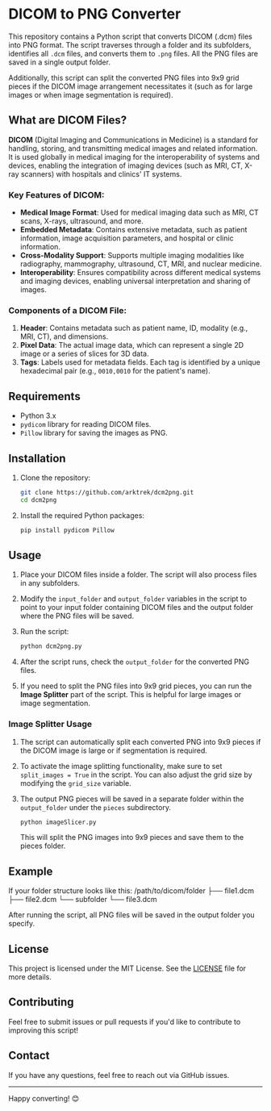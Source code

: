 # DICOM to PNG Converter

This repository contains a Python script that converts DICOM (.dcm) files into PNG format. The script traverses through a folder and its subfolders, identifies all `.dcm` files, and converts them to `.png` files. All the PNG files are saved in a single output folder.

Additionally, this script can split the converted PNG files into 9x9 grid pieces if the DICOM image arrangement necessitates it (such as for large images or when image segmentation is required).

## What are DICOM Files?

**DICOM** (Digital Imaging and Communications in Medicine) is a standard for handling, storing, and transmitting medical images and related information. It is used globally in medical imaging for the interoperability of systems and devices, enabling the integration of imaging devices (such as MRI, CT, X-ray scanners) with hospitals and clinics' IT systems.

### Key Features of DICOM:
- **Medical Image Format**: Used for medical imaging data such as MRI, CT scans, X-rays, ultrasound, and more.
- **Embedded Metadata**: Contains extensive metadata, such as patient information, image acquisition parameters, and hospital or clinic information.
- **Cross-Modality Support**: Supports multiple imaging modalities like radiography, mammography, ultrasound, CT, MRI, and nuclear medicine.
- **Interoperability**: Ensures compatibility across different medical systems and imaging devices, enabling universal interpretation and sharing of images.

### Components of a DICOM File:
1. **Header**: Contains metadata such as patient name, ID, modality (e.g., MRI, CT), and dimensions.
2. **Pixel Data**: The actual image data, which can represent a single 2D image or a series of slices for 3D data.
3. **Tags**: Labels used for metadata fields. Each tag is identified by a unique hexadecimal pair (e.g., `0010,0010` for the patient's name).

## Requirements

- Python 3.x
- `pydicom` library for reading DICOM files.
- `Pillow` library for saving the images as PNG.

## Installation

1. Clone the repository:

    ```bash
    git clone https://github.com/arktrek/dcm2png.git
    cd dcm2png
    ```

2. Install the required Python packages:

    ```bash
    pip install pydicom Pillow
    ```

## Usage

1. Place your DICOM files inside a folder. The script will also process files in any subfolders.

2. Modify the `input_folder` and `output_folder` variables in the script to point to your input folder containing DICOM files and the output folder where the PNG files will be saved.

3. Run the script:

    ```bash
    python dcm2png.py
    ```

4. After the script runs, check the `output_folder` for the converted PNG files.

5. If you need to split the PNG files into 9x9 grid pieces, you can run the **Image Splitter** part of the script. This is helpful for large images or image segmentation.

### Image Splitter Usage

1. The script can automatically split each converted PNG into 9x9 pieces if the DICOM image is large or if segmentation is required.

2. To activate the image splitting functionality, make sure to set `split_images = True` in the script. You can also adjust the grid size by modifying the `grid_size` variable.

3. The output PNG pieces will be saved in a separate folder within the `output_folder` under the `pieces` subdirectory.

    ```python
    python imageSlicer.py

    ```
    This will split the PNG images into 9x9 pieces and save them to the pieces folder.

## Example

If your folder structure looks like this:
/path/to/dicom/folder
├── file1.dcm
├── file2.dcm
└── subfolder
    └── file3.dcm


After running the script, all PNG files will be saved in the output folder you specify.


## License

This project is licensed under the MIT License. See the [LICENSE](LICENSE) file for more details.

## Contributing

Feel free to submit issues or pull requests if you'd like to contribute to improving this script!

## Contact

If you have any questions, feel free to reach out via GitHub issues.

---

Happy converting! 😊

